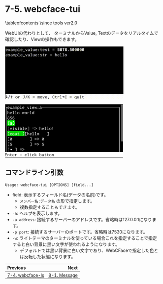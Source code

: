 # 7-5. webcface-tui

\tableofcontents
\since tools ver2.0

WebUIの代わりとして、
ターミナルからValue, Textのデータをリアルタイムで確認したり、Viewの操作もできます。

![tui_value](https://github.com/na-trium-144/webcface/raw/main/docs/images/tui_value.gif)

![tui_view](https://github.com/na-trium-144/webcface/raw/main/docs/images/tui_view.png)

## コマンドライン引数
```
Usage: webcface-tui [OPTIONS] [field...]
```
* field: 表示するフィールド名(データの名前)です。
    * `メンバー名:データ名` の形で指定します。
    * 複数指定することもできます。
* `-h`: ヘルプを表示します。
* `-a address`: 接続するサーバーのアドレスです。省略時は127.0.0.1になります。
* `-p port`: 接続するサーバーのポートです。省略時は7530になります。
* `-w`: ライトテーマのターミナルを使っている場合これを指定することで指定すると白い背景に黒い文字が使われるようになります。
    * デフォルトでは黒い背景に白い文字であり、WebCFaceで指定した色とは反転した状態になります。

<div class="section_buttons">

| Previous |     Next |
|:---------|---------:|
| [7-4. webcface-ls](74_ls.md) | [8-1. Message](81_message.md) |

</div>
